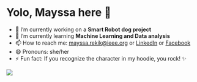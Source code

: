 # Yolo, Mayssa here 👋

<!--
- 🤔 I’m looking for help with 
-  👯 I’m looking to collaborate on 
- 💬 Ask me about **Speech recognition**
- ![Views](https://komarev.com/ghpvc/?username=iammayssa)
link for stats : https://github-readme-stats.vercel.app/api?username=iammayssa&&show_icons=true&title_color=ffffff&icon_color=bb2acf&text_color=daf7dc&bg_color=151515
-->

-  🔭 I’m currently working on a **Smart Robot dog project**
- 🌱 I’m currently learning **Machine Learning and Data analysis**
- 📫 How to reach me: mayssa.rekik@ieee.org or [LinkedIn](https://www.linkedin.com/in/mayssa-r-933a3bb6/) or [Facebook](https://www.facebook.com/rekik.mayssa.7)
- 😄 Pronouns: she/her
- ⚡ Fun fact: If you recognize the character in my hoodie, you rock! ✨

<img src="https://github-readme-stats.vercel.app/api?username=iammayssa&&show_icons=true&title_color=ffffff&icon_color=F5F773&text_color=daf7dc&bg_color=151515">
